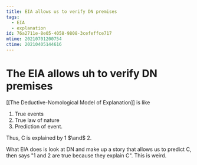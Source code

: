 ```yaml
---
title: EIA allows us to verify DN premises
tags:
  - EIA
  - explanation
id: 76a2711e-8e05-4058-9808-3cefeffce717
mtime: 20210701200754
ctime: 20210405144616
---
```


# The EIA allows uh to verify DN premises

[[The Deductive-Nomological Model of Explanation]] is like

1) True events
2) True law of nature
3) Prediction of event.

Thus, C is explained by 1 $\and$ 2.

What EIA does is look at DN and make up a story that allows us to predict C, then says "1 and 2 are true because they explain C". This is weird.
